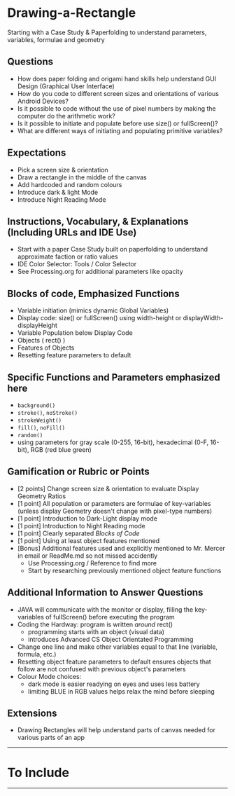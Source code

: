 # Drawing-a-Rectangle
Starting with a Case Study &amp; Paperfolding to understand parameters, variables, formulae and geometry

## Questions
- How does paper folding and origami hand skills help understand GUI Design (Graphical User Interface)
- How do you code to different screen sizes and orientations of various Android Devices?
- Is it possible to code without the use of pixel numbers by making the computer do the arithmetic work?
- Is it possible to initiate and populate before use size() or fullScreen()?
- What are different ways of initiating and populating primitive variables?

## Expectations
- Pick a screen size & orientation
- Draw a rectangle in the middle of the canvas
- Add hardcoded and random colours
- Introduce dark & light Mode
- Introduce Night Reading Mode

## Instructions, Vocabulary, & Explanations (Including URLs and IDE Use)
- Start with a paper Case Study built on paperfolding to understand approximate faction or ratio values
- IDE Color Selector: Tools / Color Selector
- See Processing.org for additional parameters like opacity

## Blocks of code, Emphasized Functions
- Variable initiation (mimics dynamic Global Variables)
- Display code: size() or fullScreen() using width-height or displayWidth-displayHeight
- Variable Population below Display Code
- Objects ( rect() )
- Features of Objects
- Resetting feature parameters to default

## Specific Functions and Parameters emphasized here
- `background()`
- `stroke()`, `noStroke()`
- `strokeWeight()`
- `fill()`, `noFill()`
- `random()`
- using parameters for gray scale (0-255, 16-bit), hexadecimal (0-F, 16-bit), RGB (red blue green)

## Gamification or Rubric or Points
- [2 points] Change screen size & orientation to evaluate Display Geometry Ratios
- [1 point] All population or parameters are formulae of key-variables (unless display Geometry doesn't change with pixel-type numbers)
- [1 point] Introduction to Dark-Light display mode
- [1 point] Introduction to Night Reading mode
- [1 point] Clearly separated *Blocks of Code*
- [1 point] Using at least object features mentioned
- [Bonus] Additional features used and explicitly mentioned to Mr. Mercer in email or ReadMe.md so not missed accidently
  - Use Processing.org / Reference to find more
  - Start by researching previously mentioned object feature functions

## Additional Information to Answer Questions
- JAVA will communicate with the monitor or display, filling the key-variables of fullScreen() before executing the program
- Coding the Hardway: program is written *around* rect()
  - programming starts with an object (visual data)
  - introduces Advanced CS Object Orientated Programming
- Change one line and make other variables equal to that line (variable, formula, etc.)
- Resetting object feature parameters to default ensures objects that follow are not confused with previous object's parameters
- Colour Mode choices:
  - dark mode is easier readying on eyes and uses less battery
  - limiting BLUE in RGB values helps relax the mind before sleeping

## Extensions
- Drawing Rectangles will help understand parts of canvas needed for various parts of an app

---

# To Include



---
